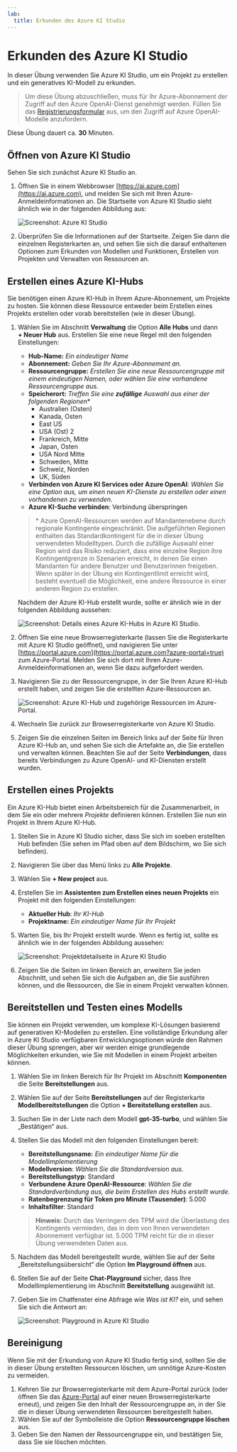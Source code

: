 ```yaml
---
lab:
  title: Erkunden des Azure KI Studio
---
```


# Erkunden des Azure KI Studio

In dieser Übung verwenden Sie Azure KI Studio, um ein Projekt zu erstellen und ein generatives KI-Modell zu erkunden.

> Um diese Übung abzuschließen, muss für Ihr Azure-Abonnement der Zugriff auf den Azure OpenAI-Dienst genehmigt werden. Füllen Sie das [Registrierungsformular](https://learn.microsoft.com/legal/cognitive-services/openai/limited-access) aus, um den Zugriff auf Azure OpenAI-Modelle anzufordern.

Diese Übung dauert ca. **30** Minuten.

## Öffnen von Azure KI Studio

Sehen Sie sich zunächst Azure KI Studio an.

1. Öffnen Sie in einem Webbrowser [https://ai.azure.com](https://ai.azure.com), und melden Sie sich mit Ihren Azure-Anmeldeinformationen an. Die Startseite von Azure KI Studio sieht ähnlich wie in der folgenden Abbildung aus:

    ![Screenshot: Azure KI Studio](./media/azure-ai-studio-home.png)

1. Überprüfen Sie die Informationen auf der Startseite. Zeigen Sie dann die einzelnen Registerkarten an, und sehen Sie sich die darauf enthaltenen Optionen zum Erkunden von Modellen und Funktionen, Erstellen von Projekten und Verwalten von Ressourcen an.

## Erstellen eines Azure KI-Hubs

Sie benötigen einen Azure KI-Hub in Ihrem Azure-Abonnement, um Projekte zu hosten. Sie können diese Ressource entweder beim Erstellen eines Projekts erstellen oder vorab bereitstellen (wie in dieser Übung).

1. Wählen Sie im Abschnitt **Verwaltung** die Option **Alle Hubs** und dann **+ Neuer Hub** aus. Erstellen Sie eine neue Regel mit den folgenden Einstellungen:
    - **Hub-Name:** *Ein eindeutiger Name*
    - **Abonnement:** *Geben Sie Ihr Azure-Abonnement an.*
    - **Ressourcengruppe:** *Erstellen Sie eine neue Ressourcengruppe mit einem eindeutigen Namen, oder wählen Sie eine vorhandene Ressourcengruppe aus.*
    - **Speicherort:** *Treffen Sie eine **zufällige** Auswahl aus einer der folgenden Regionen*\*
        - Australien (Osten)
        - Kanada, Osten
        - East US
        - USA (Ost) 2
        - Frankreich, Mitte
        - Japan, Osten
        - USA Nord Mitte
        - Schweden, Mitte
        - Schweiz, Norden
        - UK, Süden
    - **Verbinden von Azure KI Services oder Azure OpenAI**: *Wählen Sie eine Option aus, um einen neuen KI-Dienste zu erstellen oder einen vorhandenen zu verwenden.*
    - **Azure KI-Suche verbinden**: Verbindung überspringen

    > \* Azure OpenAI-Ressourcen werden auf Mandantenebene durch regionale Kontingente eingeschränkt. Die aufgeführten Regionen enthalten das Standardkontingent für die in dieser Übung verwendeten Modelltypen. Durch die zufällige Auswahl einer Region wird das Risiko reduziert, dass eine einzelne Region ihre Kontingentgrenze in Szenarien erreicht, in denen Sie einen Mandanten für andere Benutzer und Benutzerinnen freigeben. Wenn später in der Übung ein Kontingentlimit erreicht wird, besteht eventuell die Möglichkeit, eine andere Ressource in einer anderen Region zu erstellen.

    Nachdem der Azure KI-Hub erstellt wurde, sollte er ähnlich wie in der folgenden Abbildung aussehen:

    ![Screenshot: Details eines Azure KI-Hubs in Azure KI Studio.](./media/azure-ai-resource.png)

1. Öffnen Sie eine neue Browserregisterkarte (lassen Sie die Registerkarte mit Azure KI Studio geöffnet), und navigieren Sie unter [https://portal.azure.com](https://portal.azure.com?azure-portal=true) zum Azure-Portal. Melden Sie sich dort mit Ihren Azure-Anmeldeinformationen an, wenn Sie dazu aufgefordert werden.
1. Navigieren Sie zu der Ressourcengruppe, in der Sie Ihren Azure KI-Hub erstellt haben, und zeigen Sie die erstellten Azure-Ressourcen an.

    ![Screenshot: Azure KI-Hub und zugehörige Ressourcen im Azure-Portal.](./media/azure-portal.png)

1. Wechseln Sie zurück zur Browserregisterkarte von Azure KI Studio.
1. Zeigen Sie die einzelnen Seiten im Bereich links auf der Seite für Ihren Azure KI-Hub an, und sehen Sie sich die Artefakte an, die Sie erstellen und verwalten können. Beachten Sie auf der Seite **Verbindungen**, dass bereits Verbindungen zu Azure OpenAI- und KI-Diensten erstellt wurden.

## Erstellen eines Projekts

Ein Azure KI-Hub bietet einen Arbeitsbereich für die Zusammenarbeit, in dem Sie ein oder mehrere *Projekte* definieren können. Erstellen Sie nun ein Projekt in Ihrem Azure KI-Hub.

1. Stellen Sie in Azure KI Studio sicher, dass Sie sich im soeben erstellten Hub befinden (Sie sehen im Pfad oben auf dem Bildschirm, wo Sie sich befinden).
1. Navigieren Sie über das Menü links zu **Alle Projekte**.
1. Wählen Sie **+ New project** aus.
1. Erstellen Sie im **Assistenten zum Erstellen eines neuen Projekts** ein Projekt mit den folgenden Einstellungen:
    - **Aktueller Hub**: *Ihr KI-Hub*
    - **Projektname:** *Ein eindeutiger Name für Ihr Projekt*
1. Warten Sie, bis Ihr Projekt erstellt wurde. Wenn es fertig ist, sollte es ähnlich wie in der folgenden Abbildung aussehen:

    ![Screenshot: Projektdetailseite in Azure KI Studio](./media/azure-ai-project.png)

1. Zeigen Sie die Seiten im linken Bereich an, erweitern Sie jeden Abschnitt, und sehen Sie sich die Aufgaben an, die Sie ausführen können, und die Ressourcen, die Sie in einem Projekt verwalten können.

## Bereitstellen und Testen eines Modells

Sie können ein Projekt verwenden, um komplexe KI-Lösungen basierend auf generativen KI-Modellen zu erstellen. Eine vollständige Erkundung aller in Azure KI Studio verfügbaren Entwicklungsoptionen würde den Rahmen dieser Übung sprengen, aber wir werden einige grundlegende Möglichkeiten erkunden, wie Sie mit Modellen in einem Projekt arbeiten können.

1. Wählen Sie im linken Bereich für Ihr Projekt im Abschnitt **Komponenten** die Seite **Bereitstellungen** aus.
1. Wählen Sie auf der Seite **Bereitstellungen** auf der Registerkarte **Modellbereitstellungen** die Option **+ Bereitstellung erstellen** aus.
1. Suchen Sie in der Liste nach dem Modell **gpt-35-turbo**, und wählen Sie „Bestätigen“ aus.
1. Stellen Sie das Modell mit den folgenden Einstellungen bereit:
    - **Bereitstellungsname:** *Ein eindeutiger Name für die Modellimplementierung*
    - **Modellversion**: *Wählen Sie die Standardversion aus.*
    - **Bereitstellungstyp**: Standard
    - **Verbundene Azure OpenAI-Ressource**: *Wählen Sie die Standardverbindung aus, die beim Erstellen des Hubs erstellt wurde.*
    - **Ratenbegrenzung für Token pro Minute (Tausender)**: 5.000
    - **Inhaltsfilter**: Standard

    > **Hinweis:** Durch das Verringern des TPM wird die Überlastung des Kontingents vermieden, das in dem von Ihnen verwendeten Abonnement verfügbar ist. 5.000 TPM reicht für die in dieser Übung verwendeten Daten aus.

1. Nachdem das Modell bereitgestellt wurde, wählen Sie auf der Seite „Bereitstellungsübersicht“ die Option **Im Playground öffnen** aus.
1. Stellen Sie auf der Seite **Chat-Playground** sicher, dass Ihre Modellimplementierung im Abschnitt **Bereitstellung** ausgewählt ist.
1. Geben Sie im Chatfenster eine Abfrage wie *Was ist KI?* ein, und sehen Sie sich die Antwort an:

    ![Screenshot: Playground in Azure KI Studio](./media/playground.png)

## Bereinigung

Wenn Sie mit der Erkundung von Azure KI Studio fertig sind, sollten Sie die in dieser Übung erstellten Ressourcen löschen, um unnötige Azure-Kosten zu vermeiden.

1. Kehren Sie zur Browserregisterkarte mit dem Azure-Portal zurück (oder öffnen Sie das [Azure-Portal](https://portal.azure.com?azure-portal=true) auf einer neuen Browserregisterkarte erneut), und zeigen Sie den Inhalt der Ressourcengruppe an, in der Sie die in dieser Übung verwendeten Ressourcen bereitgestellt haben.
1. Wählen Sie auf der Symbolleiste die Option **Ressourcengruppe löschen** aus.
1. Geben Sie den Namen der Ressourcengruppe ein, und bestätigen Sie, dass Sie sie löschen möchten.
